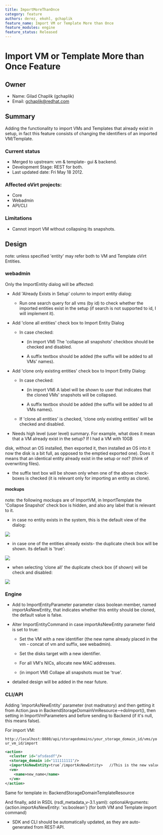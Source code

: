 ```yaml
---
title: ImportMoreThanOnce
category: feature
authors: derez, ekohl, gchaplik
feature_name: Import VM or Template More than Once
feature_modules: engine
feature_status: Released
---
```


# Import VM or Template More than Once Feature

## Owner

*   Name: Gilad Chaplik (gchaplik)
*   Email: <gchaplik@redhat.com>

## Summary

Adding the functionality to import VMs and Templates that already exist in setup, in fact this feature consists of changing the identifiers of an imported VM/Template.

### Current status

*   Merged to upstream: vm & template- gui & backend.
*   Development Stage: REST for both.
*   Last updated date: Fri May 18 2012.

### Affected oVirt projects:

*   Core
*   Webadmin
*   API/CLI

### Limitations

*   Cannot import VM without collapsing its snapshots.

## Design

note: unless specified 'entity' may refer both to VM and Template oVirt Entities.

### webadmin

Only the ImportEntity dialog will be affected:

*   Add 'Already Exists in Setup' column to import entity dialog:

    * Run one search query for all vms (by id) to check whether the imported entities exist in the setup (if search is not supported to id, I will implement it).

*   Add 'clone all entities' check box to Import Entity Dialog

    * In case checked:

        * (in import VM) The 'collapse all snapshots' checkbox should be checked and disabled.

        * A suffix textbox should be added (the suffix will be added to all VMs' names).

*   Add 'clone only existing entities' check box to Import Entity Dialog:

    * In case checked:

        * (in import VM) A label will be shown to user that indicates that the cloned VMs' snapshots will be collapsed.

        * A suffix textbox should be added (the suffix will be added to all VMs names).

    * If 'clone all entities' is checked, 'clone only existing entities' will be checked and disabled.

*   Needs high level (user level) summary. For example, what does it mean that a VM already exist in the setup? If I had a VM with 10GB

disk, without an OS installed, then exported it, then installed an OS into it now the disk is a bit full, as opposed to the emptied exported one). Does it means that an identical entity already exist in the setup or not? (think of overwriting files).

*   the suffix text box will be shown only when one of the above check-boxes is checked (it is relevant only for importing an entity as clone).

#### mockups

note: the following mockups are of ImportVM, in ImportTemplate the 'Collapse Snapshot' check box is hidden, and also any label that is relevant to it.

*   in case no entity exists in the system, this is the default view of the dialog:

![](/images/wiki/Nothing_selected.png)

*   in case one of the entities already exists- the duplicate check box will be shown. its default is 'true':

![](/images/wiki/Only_dup_selected.png)

*   when selecting 'clone all' the duplicate check box (if shown) will be check and disabled:

![](/images/wiki/Clone_all_selected.png)

### Engine

*   Add to ImportEntityParameter parameter class boolean member, named importAsNewEntity, that indicates whether this entity should be cloned, the default value is false.
*   Alter ImportEntityCommand in case importAsNewEntity parameter field is set to true:

    * Set the VM with a new identifier (the new name already placed in the vm - concat of vm and suffix, see webadmin).

    * Set the disks target with a new identifier.

    * For all VM's NICs, allocate new MAC addresses.

    * (in import VM) Collape all snapshots must be 'true'.

*   detailed design will be added in the near future.

### CLI/API

Adding 'importAsNewEntity' parameter (not madnatory) and then getting it from Action.java in BackendStorageDomainVmResource-->doImport(), then setting in ImportVmParameters and before sending to Backend (if it's null, this means false).

For import VM:

`http://localhost:8080/api/storagedomains/your_storage_domain_id/vms/your_vm_id/import`


```xml
<action>
  <cluster id="afsdasdf"/>
  <storage_domain id="111111111"/>
  <importAsNewEntity>true`/importAsNewEntity>   //This is the new value
  <vm>
    <name>new_name</name>
  </vm>
</action>
```

Same for template in: BackendStorageDomainTemplateResource

And finally, add in RSDL (rsdl_metadata_v-3.1.yaml): optionalArguments: {action.importAsNewEntity: 'xs:boolean'} (for both VM and Template import command)

*   SDK and CLI should be automatically updated, as they are auto-generated from REST-API.

